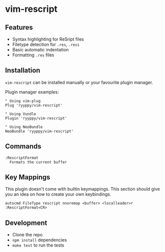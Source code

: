 # vim-rescript

## Features

- Syntax highlighting for ReSript files
- Filetype detection for `.res`, `.resi`
- Basic automatic indentation
- Formatting `.res` files

## Installation

`vim-rescript` can be installed manually or your favourite plugin manager.

Plugin manager examples:

```viml
" Using vim-plug
Plug 'ryyppy/vim-rescript'

" Using Vundle
Plugin 'ryyppy/vim-rescript'

" Using NeoBundle
NeoBundle 'ryyppy/vim-rescript'
```
## Commands

```
:RescriptFormat
  Formats the current buffer
```

## Key Mappings

This plugin doesn't come with builtin keymappings. This section should give you an idea on how to create your own keybindings.

```viml
autocmd FileType rescript nnoremap <buffer> <localleader>r :RescriptFormat<CR>
```

## Development

- Clone the repo
- `npm install` dependencies
- `make test` to run the tests
